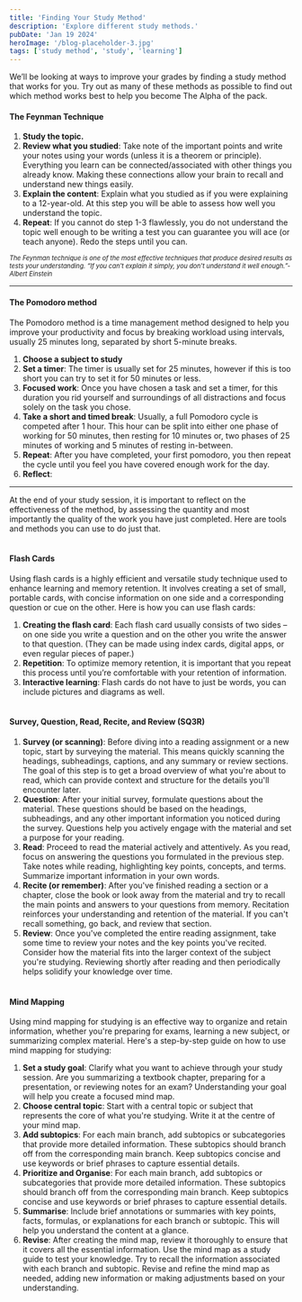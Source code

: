 ```yaml
---
title: 'Finding Your Study Method'
description: 'Explore different study methods.'
pubDate: 'Jan 19 2024'
heroImage: '/blog-placeholder-3.jpg'
tags: ['study method', 'study', 'learning']
---
```


We’ll be looking at ways to improve your grades by finding a study method that works for you. Try out as many of these methods as possible to find out which method works best to help you become The Alpha of the pack.
#### The Feynman Technique
1. __Study the topic.__
2. __Review what you studied__: Take note of the important points and write your notes using your words (unless it is a theorem or principle). Everything you learn can be connected/associated with other things you already
know. Making these connections allow your brain to recall and understand new things easily.
3. __Explain the content__: Explain what you studied as if you were explaining to a 12-year-old.
At this step you will be able to assess how well you understand the topic.
4. __Repeat__: If you cannot do step 1-3 flawlessly, you do not understand the topic well enough to be writing a test
you can guarantee you will ace (or teach anyone). Redo the steps until you can.


<small style="text-align: right; font-size: 0.8em;"> _The Feynman technique is one of the most effective techniques that produce desired results as tests your understanding. “If you can't explain it simply, you don't understand it well enough.”-Albert Einstein_ </small><hr/>


#### The Pomodoro method
The Pomodoro method is a time management method designed to help you improve your productivity and focus by breaking workload using intervals, usually 25 minutes long, separated by short 5-minute breaks.

1. __Choose a subject to study__
2. __Set a timer__:
The timer is usually set for 25 minutes, however if this is too short you can try to set it for 50
minutes or less.
3. __Focused work__:
Once you have chosen a task and set a timer, for this duration you rid yourself and surroundings
of all distractions and focus solely on the task you chose.
4. __Take a short and timed break__:
Usually, a full Pomodoro cycle is competed after 1 hour. This hour can be split into either one phase of working for 50 minutes, then resting for 10 minutes or, two phases of 25 minutes of working and 5 minutes of resting in-between.
5. __Repeat__:
After you have completed, your first pomodoro, you then repeat the cycle until you feel you have covered enough work for the day.
6. __Reflect__:

<hr/>
At the end of your study session, it is important to reflect on the effectiveness of the method, by assessing the quantity and most importantly the quality of the work you have just completed. Here are tools and methods you can use to do just that. 
<br/><br/>

#### Flash Cards
Using flash cards is a highly efficient and versatile study technique used to enhance learning and
memory retention. It involves creating a set of small, portable cards, with concise information on one
side and a corresponding question or cue on the other.
Here is how you can use flash cards:

1. __Creating the flash card__:
Each flash card usually consists of two sides – on one side you write a question and on the other you write the answer to that question. (They can be made using index cards, digital apps, or even regular pieces of paper.)
2. __Repetition__:
To optimize memory retention, it is important that you repeat this process until you’re
comfortable with your retention of information.
3. __Interactive learning__:
Flash cards do not have to just be words, you can include pictures and diagrams as well.
<br/><br/>

#### Survey, Question, Read, Recite, and Review (SQ3R)

1. __Survey (or scanning)__:
Before diving into a reading assignment or a new topic, start by surveying the material. This
means quickly scanning the headings, subheadings, captions, and any summary or review
sections.
The goal of this step is to get a broad overview of what you're about to read, which can
provide context and structure for the details you'll encounter later.
2. __Question__:
After your initial survey, formulate questions about the material. These questions should be
based on the headings, subheadings, and any other important information you noticed
during the survey.
Questions help you actively engage with the material and set a purpose for your reading.
3. __Read__:
Proceed to read the material actively and attentively. As you read, focus on answering the
questions you formulated in the previous step.
Take notes while reading, highlighting key points, concepts, and terms. Summarize important
information in your own words.
4. __Recite (or remember)__:
After you've finished reading a section or a chapter, close the book or look away from the
material and try to recall the main points and answers to your questions from memory.
Recitation reinforces your understanding and retention of the material. If you can't recall
something, go back, and review that section.
5. __Review__:
Once you've completed the entire reading assignment, take some time to review your notes
and the key points you've recited.
Consider how the material fits into the larger context of the subject you're studying.
Reviewing shortly after reading and then periodically helps solidify your knowledge over
time.<br/><br/>

#### Mind Mapping
Using mind mapping for studying is an effective way to organize and retain information, whether
you're preparing for exams, learning a new subject, or summarizing complex material.
Here's a step-by-step guide on how to use mind mapping for studying:
1. __Set a study goal__:
Clarify what you want to achieve through your study session. Are you summarizing a
textbook chapter, preparing for a presentation, or reviewing notes for an exam?
Understanding your goal will help you create a focused mind map.
2. __Choose central topic__:
Start with a central topic or subject that represents the core of what you're studying. Write it
at the centre of your mind map.
3. __Add subtopics__:
For each main branch, add subtopics or subcategories that provide more detailed
information. These subtopics should branch off from the corresponding main branch.
Keep subtopics concise and use keywords or brief phrases to capture essential details.
4. __Prioritize and Organise__:
For each main branch, add subtopics or subcategories that provide more detailed
information. These subtopics should branch off from the corresponding main branch.
Keep subtopics concise and use keywords or brief phrases to capture essential details.
5. __Summarise__:
Include brief annotations or summaries with key points, facts, formulas, or explanations for
each branch or subtopic. This will help you understand the content at a glance.
6. __Revise__:
After creating the mind map, review it thoroughly to ensure that it covers all the essential
information.
Use the mind map as a study guide to test your knowledge. Try to recall the information
associated with each branch and subtopic.
Revise and refine the mind map as needed, adding new information or making adjustments
based on your understanding.
